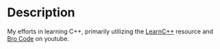 # Description
My efforts in learning C++, primarily utilizing the [LearnC++](https://www.learncpp.com) resource and [Bro Code](https://www.youtube.com/@BroCodez) on youtube.
